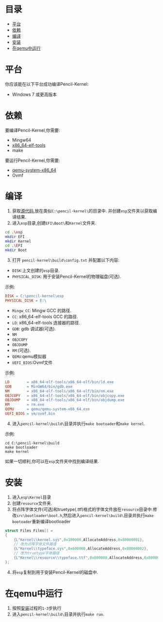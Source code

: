# 目录
* [平台](#平台)
* [依赖](#依赖)
* [编译](#编译)
* [安装](#安装)
* [在qemu中运行](#在qemu中运行)
# 平台

你应该能在以下平台成功编译Pencil-Kernel:
* Windows 7 或更高版本

# 依赖
要编译Pencil-Kernel,你需要:
* Mingw64
* [x86_64-elf-tools](https://github.com/lordmilko/i686-elf-tools/releases/tag/7.1.0)
* make

要运行Pencil-Kernel,你需要:
* [qemu-system-x86_64](https://www.qemu.org)
* Ovmf

# 编译
1. 获取[源代码](https://github.com/linchenjun2008/pencil-kernel),放在类似`C:\pencil-kernel\`的目录中.
并创建`esp`文件夹以获取编译结果.
2. 进入`esp`目录,创建`EFI\Boot\`和`Kernel`文件夹.
```sh
cd .\esp
mkdir EFI
mkdir Kernel
cd .\EFI
mkdir Boot
```
3. 打开 `pencil-kernel\build\config.txt` 并配置以下内容:
* `DISK`:上文创建的`esp`目录.
* `PHYSICAL_DISK`: 用于安装Pencil-Kernel的物理磁盘(可选).

示例:
```makefile
DISK = C:\pencil-kernel\esp
PHYSICAL_DISK = E:\
```
* `Mingw_CC`: Mingw GCC 的路径.
* `CC`: x86_64-elf-tools GCC 的路径.
* `LD`: x86_64-elf-tools 连接器的路径.
* `GDB`: gdb 调试器(可选).
* `NM`
* `OBJCOPY`
* `OBJDUMP`
* `RM`:(可选).
* `QEMU`:qemu模拟器
* `UEFI_BIOS`:Ovmf文件

示例:
```makefile
LD        = x86_64-elf-tools/x86_64-elf/bin/ld.exe
GDB       = MinGW64/bin/gdb.exe
NM        = x86_64-elf-tools/x86_64-elf/bin/nm.exe
OBJCOPY   = x86_64-elf-tools/x86_64-elf/bin/objcopy.exe
OBJDUMP   = x86_64-elf-tools/x86_64-elf/bin/objdump.exe
RM        = rm.exe
QEMU      = qemu/qemu-system-x86_64.exe
UEFI_BIOS = vm/ovmf.bin
```
4. 进入`pencil-kernel\build\`目录并执行`make bootoader`和`make kernel`.

示例:
```
cd C:\pencil-kernel\build
make bootloader
make kernel
```
如果一切顺利,你可以在`esp`文件夹中找到编译结果.
# 安装
1. 进入`esp\Kernel`目录
2. 创建`resource`文件夹.
3. 将点阵字体文件(可选)和truetype(.ttf)格式的字体文件放在`resource`目录中.修改`src\bootloader\boot.h`,然后进入`pencil-kernel\build\`目录并执行`make bootoader`重新编译bootloader
```c
struct Files Files[] =
{
    {L"Kernel\\kernel.sys",0x100000,AllocateAddress,0x80000001},
    // 改为点阵字体文件路径
    {L"Kernel\\typeface.sys",0x600000,AllocateAddress,0x80000002},
    // 改为truetype字体路径
    {L"Kernel\\resource\\typeface.ttf",0x800000,AllocateAddress,0x80000003}
};

```
4. 将`esp`复制到用于安装Pencil-Kernel的磁盘中.
# 在qemu中运行
1. 按照[安装](#安装)过程的`1-3`步执行
2. 进入`pencil-kernel\build\`目录并执行`make run`.